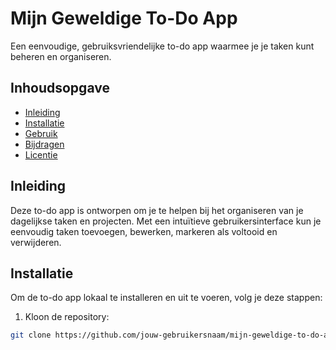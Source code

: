 # Mijn Geweldige To-Do App

Een eenvoudige, gebruiksvriendelijke to-do app waarmee je je taken kunt beheren en organiseren.

## Inhoudsopgave

- [Inleiding](#inleiding)
- [Installatie](#installatie)
- [Gebruik](#gebruik)
- [Bijdragen](#bijdragen)
- [Licentie](#licentie)

## Inleiding

Deze to-do app is ontworpen om je te helpen bij het organiseren van je dagelijkse taken en projecten. Met een intuïtieve gebruikersinterface kun je eenvoudig taken toevoegen, bewerken, markeren als voltooid en verwijderen.

## Installatie

Om de to-do app lokaal te installeren en uit te voeren, volg je deze stappen:

1. Kloon de repository:

```bash
git clone https://github.com/jouw-gebruikersnaam/mijn-geweldige-to-do-app.git
